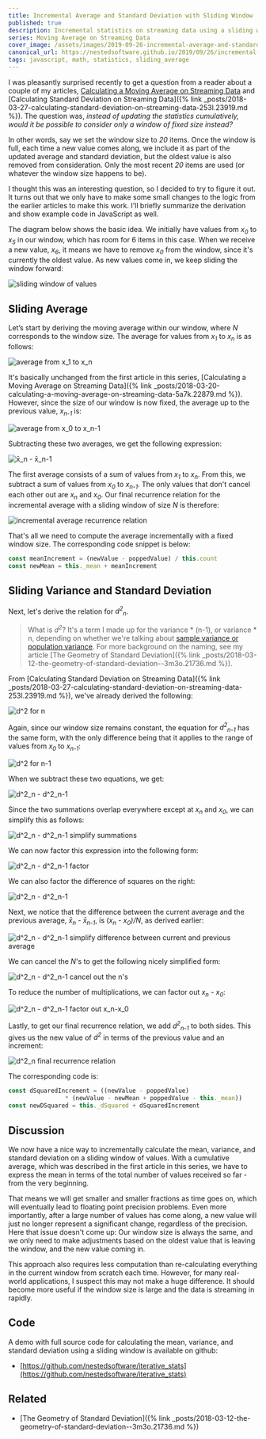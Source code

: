 ```yaml
---
title: Incremental Average and Standard Deviation with Sliding Window
published: true
description: Incremental statistics on streaming data using a sliding window
series: Moving Average on Streaming Data
cover_image: /assets/images/2019-09-26-incremental-average-and-standard-deviation-with-sliding-window-470k.176143/kkdze89gfbuxe3gwfzl3.jpg
canonical_url: https://nestedsoftware.github.io/2019/09/26/incremental-average-and-standard-deviation-with-sliding-window-470k.176143.html
tags: javascript, math, statistics, sliding_average
---
```


I was pleasantly surprised recently to get a question from a reader about a couple of my articles, [Calculating a Moving Average on Streaming Data](https://dev.to/nestedsoftware/calculating-a-moving-average-on-streaming-data-5a7k) and [Calculating Standard Deviation on Streaming Data]({% link _posts/2018-03-27-calculating-standard-deviation-on-streaming-data-253l.23919.md %}). The question was, _instead of updating the statistics cumulatively, would it be possible to consider only a window of fixed size instead?_

In other words, say we set the window size to _20_ items. Once the window is full, each time a new value comes along, we include it as part of the updated average and standard deviation, but the oldest value is also removed from consideration. Only the most recent _20_ items are used (or whatever the window size happens to be).

I thought this was an interesting question, so I decided to try to figure it out. It turns out that we only have to make some small changes to the logic from the earlier articles to make this work. I'll briefly summarize the derivation and show example code in JavaScript as well.

The diagram below shows the basic idea. We initially have values from _x<sub>0</sub>_ to _x<sub>5</sub>_ in our window, which has room for 6 items in this case. When we receive a new value, _x<sub>6</sub>_, it means we have to remove _x<sub>0</sub>_ from the window, since it's currently the oldest value. As new values come in, we keep sliding the window forward:

![sliding window of values](/assets/images/2019-09-26-incremental-average-and-standard-deviation-with-sliding-window-470k.176143/x990ut3oilhljzi8eo22.png)

## Sliding Average

Let’s start by deriving the moving average within our window, where _N_ corresponds to the window size. The average for values from _x<sub>1</sub>_ to _x<sub>n</sub>_ is as follows:

![average from x_1 to x_n](/assets/images/2019-09-26-incremental-average-and-standard-deviation-with-sliding-window-470k.176143/5vcf5n26a7pghghwzrzy.png)

It's basically unchanged from the first article in this series, [Calculating a Moving Average on Streaming Data]({% link _posts/2018-03-20-calculating-a-moving-average-on-streaming-data-5a7k.22879.md %}). However, since the size of our window is now fixed, the average up to the previous value, _x<sub>n-1</sub>_ is:

![average from x_0 to x_n-1](/assets/images/2019-09-26-incremental-average-and-standard-deviation-with-sliding-window-470k.176143/xgveudg9s7d84ihs2hi9.png)

Subtracting these two averages, we get the following expression:

![x̄_n - x̄_n-1](/assets/images/2019-09-26-incremental-average-and-standard-deviation-with-sliding-window-470k.176143/qrrcnic8nyd33pphbask.png)

The first average consists of a sum of values from _x<sub>1</sub>_ to _x<sub>n</sub>_. From this, we subtract a sum of values from _x<sub>0</sub>_ to _x<sub>n-1</sub>_. The only values that don't cancel each other out are _x<sub>n</sub>_ and _x<sub>0</sub>_. Our final recurrence relation for the incremental average with a sliding window of size _N_ is therefore:

![incremental average recurrence relation](/assets/images/2019-09-26-incremental-average-and-standard-deviation-with-sliding-window-470k.176143/tqd4wec1gu2g15nw3o3u.png)

That's all we need to compute the average incrementally with a fixed window size.  The corresponding code snippet is below:

```javascript
const meanIncrement = (newValue - poppedValue) / this.count
const newMean = this._mean + meanIncrement
```

## Sliding Variance and Standard Deviation

Next, let's derive the relation for _d<sup>2</sup><sub>n</sub>_.

>What is _d<sup>2</sup>_? It's a term I made up for the variance * (n-1), or variance * n, depending on whether we're talking about [sample variance or population variance](https://en.wikipedia.org/wiki/Variance#Population_variance_and_sample_variance). For more background on the naming, see my article [The Geometry of Standard Deviation]({% link _posts/2018-03-12-the-geometry-of-standard-deviation--3m3o.21736.md %}).

From [Calculating Standard Deviation on Streaming Data]({% link _posts/2018-03-27-calculating-standard-deviation-on-streaming-data-253l.23919.md %}), we've already derived the following:

![d^2 for n](/assets/images/2019-09-26-incremental-average-and-standard-deviation-with-sliding-window-470k.176143/z0qgsmyqtk51mhu7sgkv.png)

Again, since our window size remains constant, the equation for _d<sup>2</sup><sub>n-1</sub>_ has the same form, with the only difference being that it applies to the range of values from _x<sub>0</sub>_ to _x<sub>n-1</sub>_:

![d^2 for n-1](/assets/images/2019-09-26-incremental-average-and-standard-deviation-with-sliding-window-470k.176143/lmsgywfd2qotovar1k2h.png)

When we subtract these two equations, we get:

![d^2_n - d^2_n-1](/assets/images/2019-09-26-incremental-average-and-standard-deviation-with-sliding-window-470k.176143/81wo3c3ck7ki0jhmag3v.png)

Since the two summations overlap everywhere except at _x<sub>n</sub>_ and _x<sub>0</sub>_, we can simplify this as follows:

![d^2_n - d^2_n-1 simplify summations](/assets/images/2019-09-26-incremental-average-and-standard-deviation-with-sliding-window-470k.176143/277ncxfdha50l4gw5x2o.png)

We can now factor this expression into the following form:

![d^2_n - d^2_n-1 factor](/assets/images/2019-09-26-incremental-average-and-standard-deviation-with-sliding-window-470k.176143/1dtryozc0oj5lzuv6nxs.png)

We can also factor the difference of squares on the right:

![d^2_n - d^2_n-1 ](/assets/images/2019-09-26-incremental-average-and-standard-deviation-with-sliding-window-470k.176143/qkkwy8hzsxf2u10pxk3b.png)

Next, we notice that the difference between the current average and the previous average, _x̄<sub>n</sub> - x̄<sub>n-1</sub>_, is (_x<sub>n</sub> - x<sub>0</sub>)/N_, as derived earlier:

![d^2_n - d^2_n-1 simplify difference between current and previous average](/assets/images/2019-09-26-incremental-average-and-standard-deviation-with-sliding-window-470k.176143/5gsr9p3rdockbtf1i9ne.png)

We can cancel the _N_'s to get the following nicely simplified form:

![d^2_n - d^2_n-1 cancel out the n's](/assets/images/2019-09-26-incremental-average-and-standard-deviation-with-sliding-window-470k.176143/3yhd7bsxt2g7lbnhbzya.png)

To reduce the number of multiplications, we can factor out _x<sub>n</sub> - x<sub>0</sub>_:

![d^2_n - d^2_n-1 factor out x_n-x_0](/assets/images/2019-09-26-incremental-average-and-standard-deviation-with-sliding-window-470k.176143/zytuml4su0ynio6qnxnl.png)

Lastly, to get our final recurrence relation, we add _d<sup>2</sup><sub>n-1</sub>_ to both sides. This gives us the new value of _d<sup>2</sup>_ in terms of the previous value and an increment:

![d^2_n final recurrence relation](/assets/images/2019-09-26-incremental-average-and-standard-deviation-with-sliding-window-470k.176143/0rk8thrj30lf1r8llx9x.png)

The corresponding code is:

```javascript
const dSquaredIncrement = ((newValue - poppedValue)
                * (newValue - newMean + poppedValue - this._mean))
const newDSquared = this._dSquared + dSquaredIncrement
```

## Discussion

We now have a nice way to incrementally calculate the mean, variance, and standard deviation on a sliding window of values. With a cumulative average, which was described in the first article in this series, we have to express the mean in terms of the total number of values received so far - from the very beginning.

That means we will get smaller and smaller fractions as time goes on, which will eventually lead to floating point precision problems. Even more importantly, after a large number of values has come along, a new value will just no longer represent a significant change, regardless of the precision. Here that issue doesn't come up: Our window size is always the same, and we only need to make adjustments based on the oldest value that is leaving the window, and the new value coming in.

This approach also requires less computation than re-calculating everything in the current window from scratch each time. However, for many real-world applications, I suspect this may not make a huge difference. It should become more useful if the window size is large and the data is streaming in rapidly.

## Code

A demo with full source code for calculating the mean, variance, and standard deviation using a sliding window is available on github:

* [https://github.com/nestedsoftware/iterative_stats](https://github.com/nestedsoftware/iterative_stats)

## Related

* [The Geometry of Standard Deviation]({% link _posts/2018-03-12-the-geometry-of-standard-deviation--3m3o.21736.md %})

